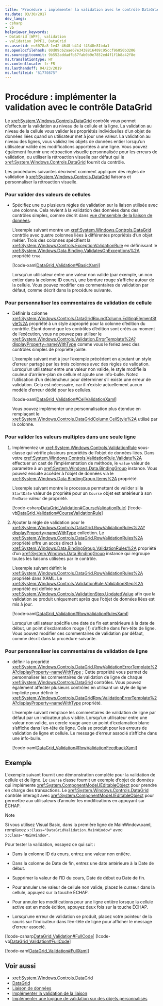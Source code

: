 ```yaml
---
title: 'Procédure : implémenter la validation avec le contrôle DataGrid'
ms.date: 03/30/2017
dev_langs:
- csharp
- vb
helpviewer_keywords:
- DataGrid [WPF], validation
- validation [WPF], DataGrid
ms.assetid: ec6078a8-1e42-4648-b414-f4348e81bda1
ms.openlocfilehash: 00d09c62aae67e3438816409c95ccf96050b3206
ms.sourcegitcommit: 9b552addadfb57fab0b9e7852ed4f1f1b8a42f8e
ms.translationtype: HT
ms.contentlocale: fr-FR
ms.lasthandoff: 04/23/2019
ms.locfileid: "61770875"
---
```

# <a name="how-to-implement-validation-with-the-datagrid-control"></a>Procédure : implémenter la validation avec le contrôle DataGrid
Le <xref:System.Windows.Controls.DataGrid> contrôle vous permet d’effectuer la validation au niveau de la cellule et la ligne. La validation au niveau de la cellule vous valider les propriétés individuelles d’un objet de données liées quand un utilisateur met à jour une valeur. La validation au niveau des lignes, vous validez les objets de données entier lorsqu’un utilisateur valide des modifications apportées à une ligne. Vous pouvez également fournir une rétroaction visuelle personnalisée pour les erreurs de validation, ou utiliser la rétroaction visuelle par défaut qui le <xref:System.Windows.Controls.DataGrid> fournit du contrôle.  
  
 Les procédures suivantes décrivent comment appliquer des règles de validation à <xref:System.Windows.Controls.DataGrid> liaisons et personnaliser la rétroaction visuelle.  
  
### <a name="to-validate-individual-cell-values"></a>Pour valider des valeurs de cellules  
  
- Spécifiez une ou plusieurs règles de validation sur la liaison utilisée avec une colonne. Cela revient à la validation des données dans des contrôles simples, comme décrit dans [vue d’ensemble de la liaison de données](../data/data-binding-overview.md).  
  
     L’exemple suivant montre un <xref:System.Windows.Controls.DataGrid> contrôle avec quatre colonnes liées à différentes propriétés d’un objet métier. Trois des colonnes spécifient la <xref:System.Windows.Controls.ExceptionValidationRule> en définissant le <xref:System.Windows.Data.Binding.ValidatesOnExceptions%2A> propriété `true`.  
  
     [!code-xaml[DataGrid_Validation#BasicXaml](~/samples/snippets/csharp/VS_Snippets_Wpf/datagrid_validation/cs/window1.xaml#basicxaml)]  
  
     Lorsqu’un utilisateur entre une valeur non valide (par exemple, un non entier dans la colonne ID cours), une bordure rouge s’affiche autour de la cellule. Vous pouvez modifier ces commentaires de validation par défaut, comme décrit dans la procédure suivante.  
  
### <a name="to-customize-cell-validation-feedback"></a>Pour personnaliser les commentaires de validation de cellule  
  
- Définir la colonne <xref:System.Windows.Controls.DataGridBoundColumn.EditingElementStyle%2A> propriété à un style approprié pour la colonne d’édition du contrôle. Étant donné que les contrôles d’édition sont créés au moment de l’exécution, vous ne pouvez pas utiliser le <xref:System.Windows.Controls.Validation.ErrorTemplate%2A?displayProperty=nameWithType> comme vous le feriez avec des contrôles simples de propriété jointe.  
  
     L’exemple suivant met à jour l’exemple précédent en ajoutant un style d’erreur partagé par les trois colonnes avec des règles de validation. Lorsqu’un utilisateur entre une valeur non valide, le style modifie la couleur d’arrière-plan de cellule et ajoute une info-bulle. Notez l’utilisation d’un déclencheur pour déterminer s’il existe une erreur de validation. Cela est nécessaire, car il n’existe actuellement aucun modèle d’erreur dédié pour les cellules.  
  
     [!code-xaml[DataGrid_Validation#CellValidationXaml](~/samples/snippets/csharp/VS_Snippets_Wpf/datagrid_validation/cs/mainwindow.xaml#cellvalidationxaml)]  
  
     Vous pouvez implémenter une personnalisation plus étendue en remplaçant le <xref:System.Windows.Controls.DataGridColumn.CellStyle%2A> utilisé par la colonne.  
  
### <a name="to-validate-multiple-values-in-a-single-row"></a>Pour valider les valeurs multiples dans une seule ligne  
  
1. Implémentez un <xref:System.Windows.Controls.ValidationRule> sous-classe qui vérifie plusieurs propriétés de l’objet de données liées. Dans votre <xref:System.Windows.Controls.ValidationRule.Validate%2A> effectuer un cast de l’implémentation de méthode, le `value` valeur de paramètre à un <xref:System.Windows.Data.BindingGroup> instance. Vous pouvez ensuite accéder à l’objet de données via le <xref:System.Windows.Data.BindingGroup.Items%2A> propriété.  
  
     L’exemple suivant montre le processus permettant de valider si la `StartDate` valeur de propriété pour un `Course` objet est antérieur à son `EndDate` valeur de propriété.  
  
     [!code-csharp[DataGrid_Validation#CourseValidationRule](~/samples/snippets/csharp/VS_Snippets_Wpf/datagrid_validation/cs/mainwindow.xaml.cs#coursevalidationrule)]
     [!code-vb[DataGrid_Validation#CourseValidationRule](~/samples/snippets/visualbasic/VS_Snippets_Wpf/datagrid_validation/vb/mainwindow.xaml.vb#coursevalidationrule)]  
  
2. Ajouter la règle de validation pour le <xref:System.Windows.Controls.DataGrid.RowValidationRules%2A?displayProperty=nameWithType> collection. Le <xref:System.Windows.Controls.DataGrid.RowValidationRules%2A> propriété offre un accès direct à la <xref:System.Windows.Data.BindingGroup.ValidationRules%2A> propriété d’un <xref:System.Windows.Data.BindingGroup> instance qui regroupe toutes les liaisons utilisées par le contrôle.  
  
     L’exemple suivant définit le <xref:System.Windows.Controls.DataGrid.RowValidationRules%2A> propriété dans XAML. Le <xref:System.Windows.Controls.ValidationRule.ValidationStep%2A> propriété est définie sur <xref:System.Windows.Controls.ValidationStep.UpdatedValue> afin que la validation se produit uniquement après que l’objet de données liées est mis à jour.  
  
     [!code-xaml[DataGrid_Validation#RowValidationRulesXaml](~/samples/snippets/csharp/VS_Snippets_Wpf/datagrid_validation/cs/mainwindow.xaml#rowvalidationrulesxaml)]  
  
     Lorsqu’un utilisateur spécifie une date de fin est antérieure à la date de début, un point d’exclamation rouge ( !) s’affiche dans l’en-tête de ligne. Vous pouvez modifier ces commentaires de validation par défaut, comme décrit dans la procédure suivante.  
  
### <a name="to-customize-row-validation-feedback"></a>Pour personnaliser les commentaires de validation de ligne  
  
- définir la propriété <xref:System.Windows.Controls.DataGrid.RowValidationErrorTemplate%2A?displayProperty=nameWithType> ; Cette propriété vous permet de personnaliser les commentaires de validation de ligne de chaque <xref:System.Windows.Controls.DataGrid> contrôles. Vous pouvez également affecter plusieurs contrôles en utilisant un style de ligne implicite pour définir le <xref:System.Windows.Controls.DataGridRow.ValidationErrorTemplate%2A?displayProperty=nameWithType> propriété.  
  
     L’exemple suivant remplace les commentaires de validation de ligne par défaut par un indicateur plus visible. Lorsqu’un utilisateur entre une valeur non valide, un cercle rouge avec un point d’exclamation blanc s’affiche dans l’en-tête de ligne. Cela se produit pour les erreurs de validation de ligne et cellule. Le message d’erreur associé s’affiche dans une info-bulle.  
  
     [!code-xaml[DataGrid_Validation#RowValidationFeedbackXaml](~/samples/snippets/csharp/VS_Snippets_Wpf/datagrid_validation/cs/mainwindow.xaml#rowvalidationfeedbackxaml)]  
  
## <a name="example"></a>Exemple  
 L’exemple suivant fournit une démonstration complète pour la validation de cellule et de ligne. Le `Course` classe fournit un exemple d’objet de données qui implémente <xref:System.ComponentModel.IEditableObject> pour prendre en charge des transactions. Le <xref:System.Windows.Controls.DataGrid> contrôle interagit avec <xref:System.ComponentModel.IEditableObject> pour permettre aux utilisateurs d’annuler les modifications en appuyant sur ÉCHAP.  
  
> [!NOTE]
>  Si vous utilisez Visual Basic, dans la première ligne de MainWindow.xaml, remplacez `x:Class="DataGridValidation.MainWindow"` avec `x:Class="MainWindow"`.  
  
 Pour tester la validation, essayez ce qui suit :  
  
- Dans la colonne ID du cours, entrez une valeur non entière.  
  
- Dans la colonne de Date de fin, entrez une date antérieure à la Date de début.  
  
- Supprimer la valeur de l’ID du cours, Date de début ou Date de fin.  
  
- Pour annuler une valeur de cellule non valide, placez le curseur dans la cellule, appuyez sur la touche ÉCHAP.  
  
- Pour annuler les modifications pour une ligne entière lorsque la cellule active est en mode édition, appuyez deux fois sur la touche ÉCHAP.  
  
- Lorsqu’une erreur de validation se produit, placez votre pointeur de la souris sur l’indicateur dans l’en-tête de ligne pour afficher le message d’erreur associé.  
  
 [!code-csharp[DataGrid_Validation#FullCode](~/samples/snippets/csharp/VS_Snippets_Wpf/datagrid_validation/cs/mainwindow.xaml.cs#fullcode)]
 [!code-vb[DataGrid_Validation#FullCode](~/samples/snippets/visualbasic/VS_Snippets_Wpf/datagrid_validation/vb/mainwindow.xaml.vb#fullcode)]  
  
 [!code-xaml[DataGrid_Validation#FullXaml](~/samples/snippets/csharp/VS_Snippets_Wpf/datagrid_validation/cs/mainwindow.xaml#fullxaml)]  
  
## <a name="see-also"></a>Voir aussi

- <xref:System.Windows.Controls.DataGrid>
- [DataGrid](datagrid.md)
- [Liaison de données](../data/data-binding-wpf.md)
- [Implémenter la validation de la liaison](../data/how-to-implement-binding-validation.md)
- [Implémenter une logique de validation sur des objets personnalisés](../data/how-to-implement-validation-logic-on-custom-objects.md)
